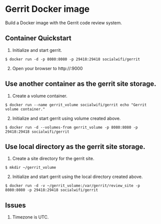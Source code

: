 # Gerrit Docker image
 Build a Docker image with the Gerrit code review system.
## Container Quickstart
1. Initialize and start gerrit.

 `$ docker run -d -p 8080:8080 -p 29418:29418 socialwifi/gerrit`

2. Open your browser to http://<dockerd host ip>:9000

## Use another container as the gerrit site storage.
1. Create a volume container.

 `$ docker run --name gerrit_volume socialwifi/gerrit echo "Gerrit volume container."`

2. Initialize and start gerrit using volume created above.

 `$ docker run -d --volumes-from gerrit_volume -p 8080:8080 -p 29418:29418 socialwifi/gerrit`

## Use local directory as the gerrit site storage.
1. Create a site directory for the gerrit site.

 `$ mkdir ~/gerrit_volume`

2. Initialize and start gerrit using the local directory created above.

 `$ docker run -d -v ~/gerrit_volume:/var/gerrit/review_site -p 8080:8080 -p 29418:29418 socialwifi/gerrit`

## Issues 
1. Timezone is UTC.
